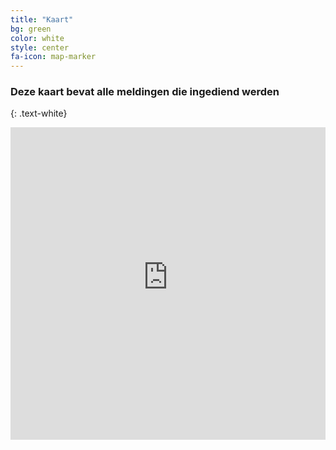 ```yaml
---
title: "Kaart"
bg: green
color: white
style: center
fa-icon: map-marker 
---
```


### Deze kaart bevat alle meldingen die ingediend werden
{: .text-white}

<div class="video-container">
    <iframe src="https://geurhinder-antwerpen.github.io/maps/mapbox_slider.html" height="500px" width="100%" allowfullscreen="yes" frameborder="0">
    </iframe>
</div>
